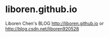 # liboren.github.io
Liboren Chen's BLOG
http://liboren.github.io
or
http://blog.csdn.net/liboren920528

